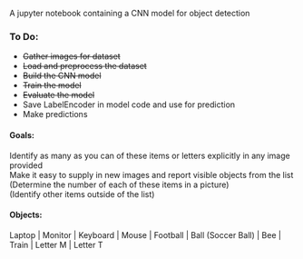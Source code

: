 A jupyter notebook containing a CNN model for object detection

### To Do:
- ~~Gather images for dataset~~  
- ~~Load and preprocess the dataset~~ 
- ~~Build the CNN model~~
- ~~Train the model~~
- ~~Evaluate the model~~
- Save LabelEncoder in model code and use for prediction
- Make predictions

#### Goals:
Identify as many as you can of these items or letters explicitly in any image provided </br>
Make it easy to supply in new images and report visible objects from the list </br>
(Determine the number of each of these items in a picture) </br>
(Identify other items outside of the list)

#### Objects:
Laptop | Monitor | Keyboard | Mouse | Football | Ball (Soccer Ball) | Bee | Train | Letter M | Letter T  

